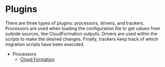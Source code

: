 # Plugins

There are three types of plugins: processors, drivers, and trackers. Processors
are used when loading the configuration file to get values from outside sources,
like CloudFormation outputs. Drivers are used within the scripts to make the desired
changes. Finally, trackers keep track of which migration scripts have been executed.

- Processors
  - [Cloud Formation](/plugins/processors/dm-processor-cf/README.md)
